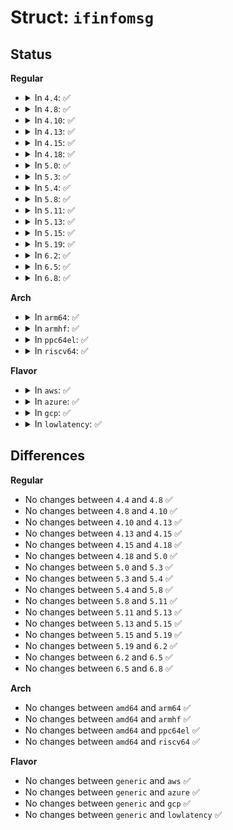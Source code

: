 # Struct: <code>ifinfomsg</code>

## Status
<b>Regular</b>
<ul>
<li>
<details>
<summary>In <code>4.4</code>: ✅</summary>

```c
struct ifinfomsg {
    unsigned char ifi_family;
    unsigned char __ifi_pad;
    short unsigned int ifi_type;
    int ifi_index;
    unsigned int ifi_flags;
    unsigned int ifi_change;
};
```
</details>
</li>
<li>
<details>
<summary>In <code>4.8</code>: ✅</summary>

```c
struct ifinfomsg {
    unsigned char ifi_family;
    unsigned char __ifi_pad;
    short unsigned int ifi_type;
    int ifi_index;
    unsigned int ifi_flags;
    unsigned int ifi_change;
};
```
</details>
</li>
<li>
<details>
<summary>In <code>4.10</code>: ✅</summary>

```c
struct ifinfomsg {
    unsigned char ifi_family;
    unsigned char __ifi_pad;
    short unsigned int ifi_type;
    int ifi_index;
    unsigned int ifi_flags;
    unsigned int ifi_change;
};
```
</details>
</li>
<li>
<details>
<summary>In <code>4.13</code>: ✅</summary>

```c
struct ifinfomsg {
    unsigned char ifi_family;
    unsigned char __ifi_pad;
    short unsigned int ifi_type;
    int ifi_index;
    unsigned int ifi_flags;
    unsigned int ifi_change;
};
```
</details>
</li>
<li>
<details>
<summary>In <code>4.15</code>: ✅</summary>

```c
struct ifinfomsg {
    unsigned char ifi_family;
    unsigned char __ifi_pad;
    short unsigned int ifi_type;
    int ifi_index;
    unsigned int ifi_flags;
    unsigned int ifi_change;
};
```
</details>
</li>
<li>
<details>
<summary>In <code>4.18</code>: ✅</summary>

```c
struct ifinfomsg {
    unsigned char ifi_family;
    unsigned char __ifi_pad;
    short unsigned int ifi_type;
    int ifi_index;
    unsigned int ifi_flags;
    unsigned int ifi_change;
};
```
</details>
</li>
<li>
<details>
<summary>In <code>5.0</code>: ✅</summary>

```c
struct ifinfomsg {
    unsigned char ifi_family;
    unsigned char __ifi_pad;
    short unsigned int ifi_type;
    int ifi_index;
    unsigned int ifi_flags;
    unsigned int ifi_change;
};
```
</details>
</li>
<li>
<details>
<summary>In <code>5.3</code>: ✅</summary>

```c
struct ifinfomsg {
    unsigned char ifi_family;
    unsigned char __ifi_pad;
    short unsigned int ifi_type;
    int ifi_index;
    unsigned int ifi_flags;
    unsigned int ifi_change;
};
```
</details>
</li>
<li>
<details>
<summary>In <code>5.4</code>: ✅</summary>

```c
struct ifinfomsg {
    unsigned char ifi_family;
    unsigned char __ifi_pad;
    short unsigned int ifi_type;
    int ifi_index;
    unsigned int ifi_flags;
    unsigned int ifi_change;
};
```
</details>
</li>
<li>
<details>
<summary>In <code>5.8</code>: ✅</summary>

```c
struct ifinfomsg {
    unsigned char ifi_family;
    unsigned char __ifi_pad;
    short unsigned int ifi_type;
    int ifi_index;
    unsigned int ifi_flags;
    unsigned int ifi_change;
};
```
</details>
</li>
<li>
<details>
<summary>In <code>5.11</code>: ✅</summary>

```c
struct ifinfomsg {
    unsigned char ifi_family;
    unsigned char __ifi_pad;
    short unsigned int ifi_type;
    int ifi_index;
    unsigned int ifi_flags;
    unsigned int ifi_change;
};
```
</details>
</li>
<li>
<details>
<summary>In <code>5.13</code>: ✅</summary>

```c
struct ifinfomsg {
    unsigned char ifi_family;
    unsigned char __ifi_pad;
    short unsigned int ifi_type;
    int ifi_index;
    unsigned int ifi_flags;
    unsigned int ifi_change;
};
```
</details>
</li>
<li>
<details>
<summary>In <code>5.15</code>: ✅</summary>

```c
struct ifinfomsg {
    unsigned char ifi_family;
    unsigned char __ifi_pad;
    short unsigned int ifi_type;
    int ifi_index;
    unsigned int ifi_flags;
    unsigned int ifi_change;
};
```
</details>
</li>
<li>
<details>
<summary>In <code>5.19</code>: ✅</summary>

```c
struct ifinfomsg {
    unsigned char ifi_family;
    unsigned char __ifi_pad;
    short unsigned int ifi_type;
    int ifi_index;
    unsigned int ifi_flags;
    unsigned int ifi_change;
};
```
</details>
</li>
<li>
<details>
<summary>In <code>6.2</code>: ✅</summary>

```c
struct ifinfomsg {
    unsigned char ifi_family;
    unsigned char __ifi_pad;
    short unsigned int ifi_type;
    int ifi_index;
    unsigned int ifi_flags;
    unsigned int ifi_change;
};
```
</details>
</li>
<li>
<details>
<summary>In <code>6.5</code>: ✅</summary>

```c
struct ifinfomsg {
    unsigned char ifi_family;
    unsigned char __ifi_pad;
    short unsigned int ifi_type;
    int ifi_index;
    unsigned int ifi_flags;
    unsigned int ifi_change;
};
```
</details>
</li>
<li>
<details>
<summary>In <code>6.8</code>: ✅</summary>

```c
struct ifinfomsg {
    unsigned char ifi_family;
    unsigned char __ifi_pad;
    short unsigned int ifi_type;
    int ifi_index;
    unsigned int ifi_flags;
    unsigned int ifi_change;
};
```
</details>
</li>
</ul>
<b>Arch</b>
<ul>
<li>
<details>
<summary>In <code>arm64</code>: ✅</summary>

```c
struct ifinfomsg {
    unsigned char ifi_family;
    unsigned char __ifi_pad;
    short unsigned int ifi_type;
    int ifi_index;
    unsigned int ifi_flags;
    unsigned int ifi_change;
};
```
</details>
</li>
<li>
<details>
<summary>In <code>armhf</code>: ✅</summary>

```c
struct ifinfomsg {
    unsigned char ifi_family;
    unsigned char __ifi_pad;
    short unsigned int ifi_type;
    int ifi_index;
    unsigned int ifi_flags;
    unsigned int ifi_change;
};
```
</details>
</li>
<li>
<details>
<summary>In <code>ppc64el</code>: ✅</summary>

```c
struct ifinfomsg {
    unsigned char ifi_family;
    unsigned char __ifi_pad;
    short unsigned int ifi_type;
    int ifi_index;
    unsigned int ifi_flags;
    unsigned int ifi_change;
};
```
</details>
</li>
<li>
<details>
<summary>In <code>riscv64</code>: ✅</summary>

```c
struct ifinfomsg {
    unsigned char ifi_family;
    unsigned char __ifi_pad;
    short unsigned int ifi_type;
    int ifi_index;
    unsigned int ifi_flags;
    unsigned int ifi_change;
};
```
</details>
</li>
</ul>
<b>Flavor</b>
<ul>
<li>
<details>
<summary>In <code>aws</code>: ✅</summary>

```c
struct ifinfomsg {
    unsigned char ifi_family;
    unsigned char __ifi_pad;
    short unsigned int ifi_type;
    int ifi_index;
    unsigned int ifi_flags;
    unsigned int ifi_change;
};
```
</details>
</li>
<li>
<details>
<summary>In <code>azure</code>: ✅</summary>

```c
struct ifinfomsg {
    unsigned char ifi_family;
    unsigned char __ifi_pad;
    short unsigned int ifi_type;
    int ifi_index;
    unsigned int ifi_flags;
    unsigned int ifi_change;
};
```
</details>
</li>
<li>
<details>
<summary>In <code>gcp</code>: ✅</summary>

```c
struct ifinfomsg {
    unsigned char ifi_family;
    unsigned char __ifi_pad;
    short unsigned int ifi_type;
    int ifi_index;
    unsigned int ifi_flags;
    unsigned int ifi_change;
};
```
</details>
</li>
<li>
<details>
<summary>In <code>lowlatency</code>: ✅</summary>

```c
struct ifinfomsg {
    unsigned char ifi_family;
    unsigned char __ifi_pad;
    short unsigned int ifi_type;
    int ifi_index;
    unsigned int ifi_flags;
    unsigned int ifi_change;
};
```
</details>
</li>
</ul>

## Differences
<b>Regular</b>
<ul>
<li>
No changes between <code>4.4</code> and <code>4.8</code> ✅
</li>
<li>
No changes between <code>4.8</code> and <code>4.10</code> ✅
</li>
<li>
No changes between <code>4.10</code> and <code>4.13</code> ✅
</li>
<li>
No changes between <code>4.13</code> and <code>4.15</code> ✅
</li>
<li>
No changes between <code>4.15</code> and <code>4.18</code> ✅
</li>
<li>
No changes between <code>4.18</code> and <code>5.0</code> ✅
</li>
<li>
No changes between <code>5.0</code> and <code>5.3</code> ✅
</li>
<li>
No changes between <code>5.3</code> and <code>5.4</code> ✅
</li>
<li>
No changes between <code>5.4</code> and <code>5.8</code> ✅
</li>
<li>
No changes between <code>5.8</code> and <code>5.11</code> ✅
</li>
<li>
No changes between <code>5.11</code> and <code>5.13</code> ✅
</li>
<li>
No changes between <code>5.13</code> and <code>5.15</code> ✅
</li>
<li>
No changes between <code>5.15</code> and <code>5.19</code> ✅
</li>
<li>
No changes between <code>5.19</code> and <code>6.2</code> ✅
</li>
<li>
No changes between <code>6.2</code> and <code>6.5</code> ✅
</li>
<li>
No changes between <code>6.5</code> and <code>6.8</code> ✅
</li>
</ul>
<b>Arch</b>
<ul>
<li>
No changes between <code>amd64</code> and <code>arm64</code> ✅
</li>
<li>
No changes between <code>amd64</code> and <code>armhf</code> ✅
</li>
<li>
No changes between <code>amd64</code> and <code>ppc64el</code> ✅
</li>
<li>
No changes between <code>amd64</code> and <code>riscv64</code> ✅
</li>
</ul>
<b>Flavor</b>
<ul>
<li>
No changes between <code>generic</code> and <code>aws</code> ✅
</li>
<li>
No changes between <code>generic</code> and <code>azure</code> ✅
</li>
<li>
No changes between <code>generic</code> and <code>gcp</code> ✅
</li>
<li>
No changes between <code>generic</code> and <code>lowlatency</code> ✅
</li>
</ul>
